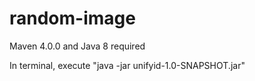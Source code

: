 # random-image
Maven 4.0.0 and Java 8 required

In terminal, execute "java -jar unifyid-1.0-SNAPSHOT.jar"